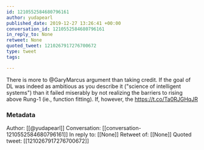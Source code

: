 ```yaml
---
id: 1210552584680796161
author: yudapearl
published_date: 2019-12-27 13:26:41 +00:00
conversation_id: 1210552584680796161
in_reply_to: None
retweet: None
quoted_tweet: 1210267917276700672
type: tweet
tags:

---
```


There is more to @GaryMarcus argument than taking credit. If the goal of DL was indeed as ambitious as you describe it ("science of intelligent systems") than it failed miserably by not realizing the barriers to rising above Rung-1 (ie., function fitting). If, however, the https://t.co/Ta0RJGHqJR

### Metadata

Author: [[@yudapearl]]
Conversation: [[conversation-1210552584680796161]]
In reply to: [[None]]
Retweet of: [[None]]
Quoted tweet: [[1210267917276700672]]
